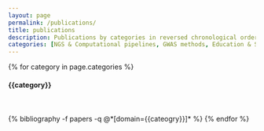 ```yaml
---
layout: page
permalink: /publications/
title: publications
description: Publications by categories in reversed chronological order. Generated by jekyll-scholar.
categories: [NGS & Computational pipelines, GWAS methods, Education & Scientific communication]
---
```



{% for category in page.categories %}
  <h4 class="year">{{category}}</h4>
  <br/> <br/>
  {% bibliography -f papers -q @*[domain={{cateogry}}]* %}
{% endfor %}

